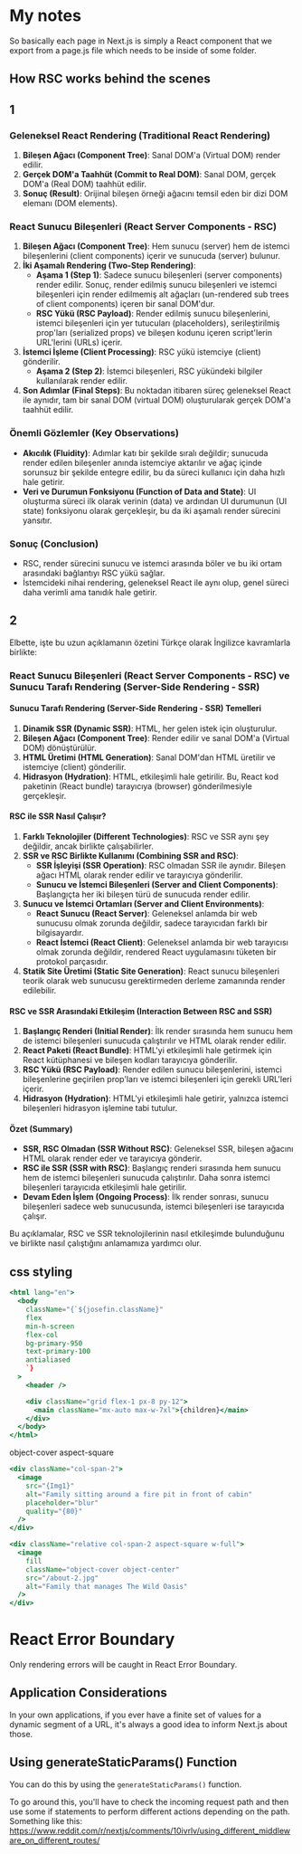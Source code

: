 # My notes

So basically each page in Next.js is simply a React component that we export from a page.js file which needs to be inside of some folder.

## How RSC works behind the scenes

## 1

### Geleneksel React Rendering (Traditional React Rendering)

1. **Bileşen Ağacı (Component Tree)**: Sanal DOM'a (Virtual DOM) render edilir.
2. **Gerçek DOM'a Taahhüt (Commit to Real DOM)**: Sanal DOM, gerçek DOM'a (Real DOM) taahhüt edilir.
3. **Sonuç (Result)**: Orijinal bileşen örneği ağacını temsil eden bir dizi DOM elemanı (DOM elements).

### React Sunucu Bileşenleri (React Server Components - RSC)

1. **Bileşen Ağacı (Component Tree)**: Hem sunucu (server) hem de istemci bileşenlerini (client components) içerir ve sunucuda (server) bulunur.
2. **İki Aşamalı Rendering (Two-Step Rendering)**:
   - **Aşama 1 (Step 1)**: Sadece sunucu bileşenleri (server components) render edilir. Sonuç, render edilmiş sunucu bileşenleri ve istemci bileşenleri için render edilmemiş alt ağaçları (un-rendered sub trees of client components) içeren bir sanal DOM'dur.
   - **RSC Yükü (RSC Payload)**: Render edilmiş sunucu bileşenlerini, istemci bileşenleri için yer tutucuları (placeholders), serileştirilmiş prop'ları (serialized props) ve bileşen kodunu içeren script'lerin URL'lerini (URLs) içerir.
3. **İstemci İşleme (Client Processing)**: RSC yükü istemciye (client) gönderilir.
   - **Aşama 2 (Step 2)**: İstemci bileşenleri, RSC yükündeki bilgiler kullanılarak render edilir.
4. **Son Adımlar (Final Steps)**: Bu noktadan itibaren süreç geleneksel React ile aynıdır, tam bir sanal DOM (virtual DOM) oluşturularak gerçek DOM'a taahhüt edilir.

### Önemli Gözlemler (Key Observations)

- **Akıcılık (Fluidity)**: Adımlar katı bir şekilde sıralı değildir; sunucuda render edilen bileşenler anında istemciye aktarılır ve ağaç içinde sorunsuz bir şekilde entegre edilir, bu da süreci kullanıcı için daha hızlı hale getirir.
- **Veri ve Durumun Fonksiyonu (Function of Data and State)**: UI oluşturma süreci ilk olarak verinin (data) ve ardından UI durumunun (UI state) fonksiyonu olarak gerçekleşir, bu da iki aşamalı render sürecini yansıtır.

### Sonuç (Conclusion)

- RSC, render sürecini sunucu ve istemci arasında böler ve bu iki ortam arasındaki bağlantıyı RSC yükü sağlar.
- İstemcideki nihai rendering, geleneksel React ile aynı olup, genel süreci daha verimli ama tanıdık hale getirir.

## 2

Elbette, işte bu uzun açıklamanın özetini Türkçe olarak İngilizce kavramlarla birlikte:

### React Sunucu Bileşenleri (React Server Components - RSC) ve Sunucu Tarafı Rendering (Server-Side Rendering - SSR)

#### Sunucu Tarafı Rendering (Server-Side Rendering - SSR) Temelleri

1. **Dinamik SSR (Dynamic SSR)**: HTML, her gelen istek için oluşturulur.
2. **Bileşen Ağacı (Component Tree)**: Render edilir ve sanal DOM'a (Virtual DOM) dönüştürülür.
3. **HTML Üretimi (HTML Generation)**: Sanal DOM'dan HTML üretilir ve istemciye (client) gönderilir.
4. **Hidrasyon (Hydration)**: HTML, etkileşimli hale getirilir. Bu, React kod paketinin (React bundle) tarayıcıya (browser) gönderilmesiyle gerçekleşir.

#### RSC ile SSR Nasıl Çalışır?

1. **Farklı Teknolojiler (Different Technologies)**: RSC ve SSR aynı şey değildir, ancak birlikte çalışabilirler.
2. **SSR ve RSC Birlikte Kullanımı (Combining SSR and RSC)**:
   - **SSR İşleyişi (SSR Operation)**: RSC olmadan SSR ile aynıdır. Bileşen ağacı HTML olarak render edilir ve tarayıcıya gönderilir.
   - **Sunucu ve İstemci Bileşenleri (Server and Client Components)**: Başlangıçta her iki bileşen türü de sunucuda render edilir.
3. **Sunucu ve İstemci Ortamları (Server and Client Environments)**:
   - **React Sunucu (React Server)**: Geleneksel anlamda bir web sunucusu olmak zorunda değildir, sadece tarayıcıdan farklı bir bilgisayardır.
   - **React İstemci (React Client)**: Geleneksel anlamda bir web tarayıcısı olmak zorunda değildir, rendered React uygulamasını tüketen bir protokol parçasıdır.
4. **Statik Site Üretimi (Static Site Generation)**: React sunucu bileşenleri teorik olarak web sunucusu gerektirmeden derleme zamanında render edilebilir.

#### RSC ve SSR Arasındaki Etkileşim (Interaction Between RSC and SSR)

1. **Başlangıç Renderi (Initial Render)**: İlk render sırasında hem sunucu hem de istemci bileşenleri sunucuda çalıştırılır ve HTML olarak render edilir.
2. **React Paketi (React Bundle)**: HTML'yi etkileşimli hale getirmek için React kütüphanesi ve bileşen kodları tarayıcıya gönderilir.
3. **RSC Yükü (RSC Payload)**: Render edilen sunucu bileşenlerini, istemci bileşenlerine geçirilen prop'ları ve istemci bileşenleri için gerekli URL'leri içerir.
4. **Hidrasyon (Hydration)**: HTML'yi etkileşimli hale getirir, yalnızca istemci bileşenleri hidrasyon işlemine tabi tutulur.

#### Özet (Summary)

- **SSR, RSC Olmadan (SSR Without RSC)**: Geleneksel SSR, bileşen ağacını HTML olarak render eder ve tarayıcıya gönderir.
- **RSC ile SSR (SSR with RSC)**: Başlangıç renderi sırasında hem sunucu hem de istemci bileşenleri sunucuda çalıştırılır. Daha sonra istemci bileşenleri tarayıcıda etkileşimli hale getirilir.
- **Devam Eden İşlem (Ongoing Process)**: İlk render sonrası, sunucu bileşenleri sadece web sunucusunda, istemci bileşenleri ise tarayıcıda çalışır.

Bu açıklamalar, RSC ve SSR teknolojilerinin nasıl etkileşimde bulunduğunu ve birlikte nasıl çalıştığını anlamamıza yardımcı olur.

## css styling

<!-- main will occupy the remaining part -->

```jsx
<html lang="en">
  <body
    className="{`${josefin.className}"
    flex
    min-h-screen
    flex-col
    bg-primary-950
    text-primary-100
    antialiased
    `}
  >
    <header />

    <div className="grid flex-1 px-8 py-12">
      <main className="mx-auto max-w-7xl">{children}</main>
    </div>
  </body>
</html>
```

object-cover
aspect-square

<!-- Using Image  -->

```jsx
<div className="col-span-2">
  <image
    src="{Img1}"
    alt="Family sitting around a fire pit in front of cabin"
    placeholder="blur"
    quality="{80}"
  />
</div>

<div className="relative col-span-2 aspect-square w-full">
  <image
    fill
    className="object-cover object-center"
    src="/about-2.jpg"
    alt="Family that manages The Wild Oasis"
  />
</div>
```

# React Error Boundary

Only rendering errors will be caught in React Error Boundary.

## Application Considerations

In your own applications, if you ever have a finite set of values for a dynamic segment of a URL, it's always a good idea to inform Next.js about those.

## Using generateStaticParams() Function

You can do this by using the `generateStaticParams()` function.

To go around this, you'll have to check the incoming request path and then use some if statements to perform different actions depending on the path. Something like this: https://www.reddit.com/r/nextjs/comments/10ivrlv/using_different_middleware_on_different_routes/
